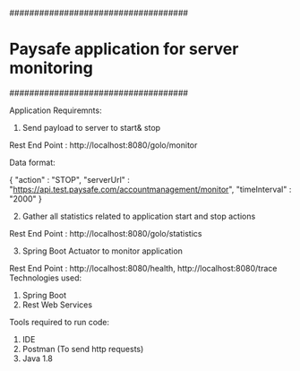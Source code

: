 ####################################
# Paysafe application for server monitoring
####################################


Application Requiremnts:

1. Send payload to server to start& stop 

Rest End Point : http://localhost:8080/golo/monitor

Data format:

{
"action" : "STOP",
"serverUrl" : "https://api.test.paysafe.com/accountmanagement/monitor",
"timeInterval" : "2000"
}

2. Gather all statistics related to application start and stop actions

Rest End Point : http://localhost:8080/golo/statistics

3. Spring Boot Actuator to monitor application

Rest End Point :  http://localhost:8080/health,  http://localhost:8080/trace
Technologies used:

1. Spring Boot
2. Rest Web Services

Tools required to run code:

1. IDE
2. Postman (To send http requests)
3. Java 1.8


  
